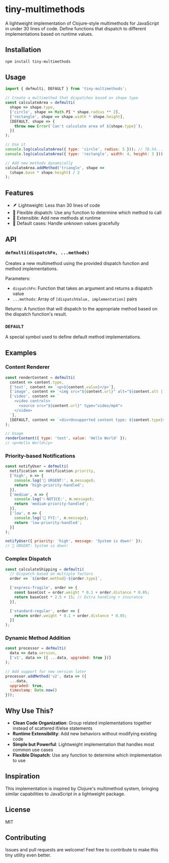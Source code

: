 # tiny-multimethods

A lightweight implementation of Clojure-style multimethods for JavaScript in under 30 lines of code. Define functions that dispatch to different implementations based on runtime values.

## Installation

```bash
npm install tiny-multimethods
```

## Usage

```javascript
import { defmulti, DEFAULT } from 'tiny-multimethods';

// Create a multimethod that dispatches based on shape type
const calculateArea = defmulti(
  shape => shape.type,
  ['circle', shape => Math.PI * shape.radius ** 2],
  ['rectangle', shape => shape.width * shape.height],
  [DEFAULT, shape => {
    throw new Error(`Can't calculate area of ${shape.type}`);
  }]
);

// Use it
console.log(calculateArea({ type: 'circle', radius: 5 })); // 78.54...
console.log(calculateArea({ type: 'rectangle', width: 4, height: 3 })); // 12

// Add new methods dynamically
calculateArea.addMethod('triangle', shape =>
  (shape.base * shape.height) / 2
);
```

## Features

- 🪶 Lightweight: Less than 30 lines of code
- 🎯 Flexible dispatch: Use any function to determine which method to call
- 🔌 Extensible: Add new methods at runtime
- 🛟 Default cases: Handle unknown values gracefully

## API

### `defmulti(dispatchFn, ...methods)`

Creates a new multimethod using the provided dispatch function and method implementations.

Parameters:
- `dispatchFn`: Function that takes an argument and returns a dispatch value
- `...methods`: Array of `[dispatchValue, implementation]` pairs

Returns: A function that will dispatch to the appropriate method based on the dispatch function's result.

### `DEFAULT`

A special symbol used to define default method implementations.

## Examples

### Content Renderer

```javascript
const renderContent = defmulti(
  content => content.type,
  ['text', content => `<p>${content.value}</p>`],
  ['image', content => `<img src="${content.url}" alt="${content.alt || ''}">`],
  ['video', content => `
    <video controls>
      <source src="${content.url}" type="video/mp4">
    </video>
  `],
  [DEFAULT, content => `<div>Unsupported content type: ${content.type}</div>`]
);

// Usage
renderContent({ type: 'text', value: 'Hello World' });
// <p>Hello World</p>
```

### Priority-based Notifications

```javascript
const notifyUser = defmulti(
  notification => notification.priority,
  ['high', n => {
    console.log('🚨 URGENT:', n.message);
    return 'high-priority-handled';
  }],
  ['medium', n => {
    console.log('ℹ️ NOTICE:', n.message);
    return 'medium-priority-handled';
  }],
  ['low', n => {
    console.log('📝 FYI:', n.message);
    return 'low-priority-handled';
  }]
);

notifyUser({ priority: 'high', message: 'System is down!' });
// 🚨 URGENT: System is down!
```

### Complex Dispatch

```javascript
const calculateShipping = defmulti(
  // Dispatch based on multiple factors
  order => `${order.method}-${order.type}`,

  ['express-fragile', order => {
    const baseCost = order.weight * 0.1 + order.distance * 0.05;
    return baseCost * 2.5 + 15; // Extra handling + insurance
  }],

  ['standard-regular', order => {
    return order.weight * 0.1 + order.distance * 0.05;
  }]
);
```

### Dynamic Method Addition

```javascript
const processor = defmulti(
  data => data.version,
  ['v1', data => ({ ...data, upgraded: true })]
);

// Add support for new version later
processor.addMethod('v2', data => ({
  ...data,
  upgraded: true,
  timestamp: Date.now()
}));
```

## Why Use This?

- **Clean Code Organization**: Group related implementations together instead of scattered if/else statements
- **Runtime Extensibility**: Add new behaviors without modifying existing code
- **Simple but Powerful**: Lightweight implementation that handles most common use cases
- **Flexible Dispatch**: Use any function to determine which implementation to use

## Inspiration

This implementation is inspired by Clojure's multimethod system, bringing similar capabilities to JavaScript in a lightweight package.

## License

MIT

## Contributing

Issues and pull requests are welcome! Feel free to contribute to make this tiny utility even better.
